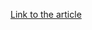 [Link to the article](https://www.cisa.gov/news-events/alerts/2025/07/15/cisa-releases-six-industrial-control-systems-advisories)
